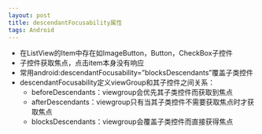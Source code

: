 ```yaml
---
layout: post
title: descendantFocusability属性
tags: Android
---
```


* 在ListView的Item中存在如ImageButton，Button，CheckBox子控件
* 子控件获取焦点，点击item本身没有响应
* 常用android:descendantFocusability=”blocksDescendants”覆盖子类控件
* descendantFocusability定义viewGroup和其子控件之间关系：
	* beforeDescendants：viewgroup会优先其子类控件而获取到焦点
	* afterDescendants：viewgroup只有当其子类控件不需要获取焦点时才获取焦点
	* blocksDescendants：viewgroup会覆盖子类控件而直接获得焦点